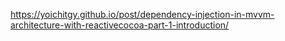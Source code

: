 https://yoichitgy.github.io/post/dependency-injection-in-mvvm-architecture-with-reactivecocoa-part-1-introduction/